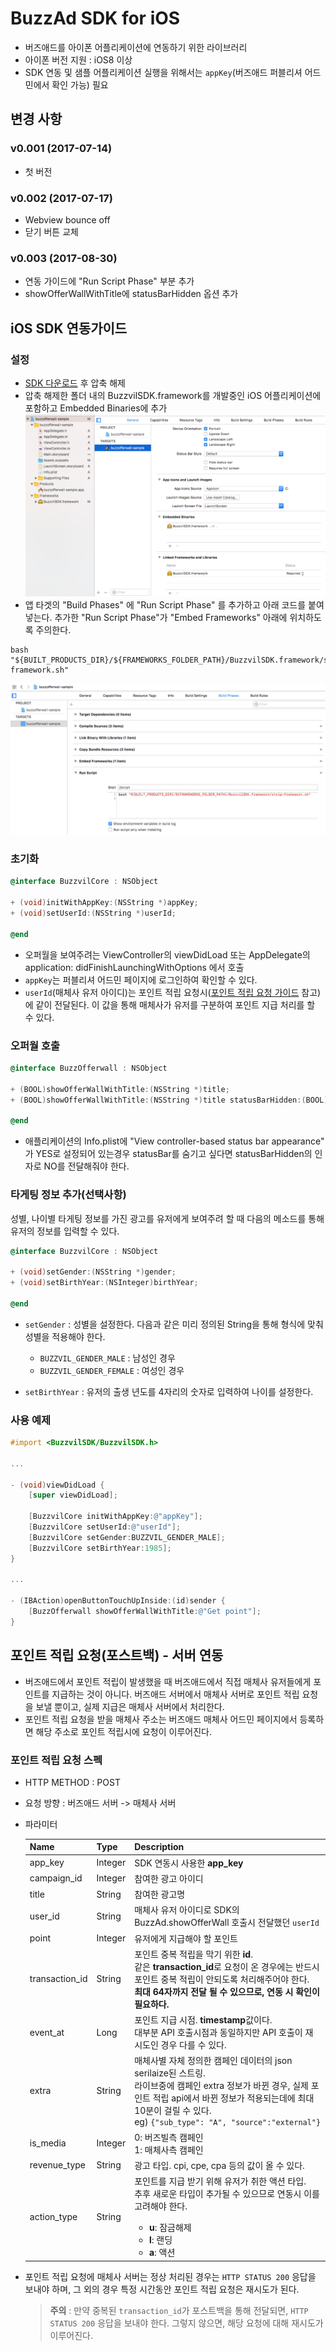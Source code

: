 # BuzzAd SDK for iOS
- 버즈애드를 아이폰 어플리케이션에 연동하기 위한 라이브러리
- 아이폰 버전 지원 : iOS8 이상
- SDK 연동 및 샘플 어플리케이션 실행을 위해서는 `appKey`(버즈애드 퍼블리셔 어드민에서 확인 가능) 필요

## 변경 사항
### v0.001 (2017-07-14)
- 첫 버전
### v0.002 (2017-07-17)
- Webview bounce off
- 닫기 버튼 교체
### v0.003 (2017-08-30)
- 연동 가이드에 "Run Script Phase" 부분 추가
- showOfferWallWithTitle에 statusBarHidden 옵션 추가

## iOS SDK 연동가이드
### 설정
- [SDK 다운로드](https://github.com/Buzzvil/buzzad-sdk-publisher-ios/archive/master.zip) 후 압축 해제
- 압축 해제한 폴더 내의 BuzzvilSDK.framework를 개발중인 iOS 어플리케이션에 포함하고 Embedded Binaries에 추가
![스크린샷](screenshots/add_framework.png)
- 앱 타겟의 "Build Phases" 에 "Run Script Phase" 를 추가하고 아래 코드를 붙여넣는다. 추가한 "Run Script Phase"가 "Embed Frameworks" 아래에 위치하도록 주의한다.
```
bash "${BUILT_PRODUCTS_DIR}/${FRAMEWORKS_FOLDER_PATH}/BuzzvilSDK.framework/strip-framework.sh"
```
![스크린샷](screenshots/add_script.png)

### 초기화
```objective-c
@interface BuzzvilCore : NSObject

+ (void)initWithAppKey:(NSString *)appKey;
+ (void)setUserId:(NSString *)userId;

@end
```
- 오퍼월을 보여주려는 ViewController의 viewDidLoad 또는 AppDelegate의 application: didFinishLaunchingWithOptions 에서 호출
- `appKey`는 퍼블리셔 어드민 페이지에 로그인하여 확인할 수 있다.
- `userId`(매체사 유저 아이디)는 포인트 적립 요청시([포인트 적립 요청 가이드](https://github.com/Buzzvil/buzzad-sdk-publisher#포인트-적립-요청포스트백---서버-연동) 참고)에 같이 전달된다. 이 값을 통해 매체사가 유저를 구분하여 포인트 지급 처리를 할 수 있다.

### 오퍼월 호출
```objective-c
@interface BuzzOfferwall : NSObject

+ (BOOL)showOfferWallWithTitle:(NSString *)title;
+ (BOOL)showOfferWallWithTitle:(NSString *)title statusBarHidden:(BOOL)statusBarHidden;

@end
```
- 애플리케이션의 Info.plist에 "View controller-based status bar appearance" 가 YES로 설정되어 있는경우 statusBar를 숨기고 싶다면 statusBarHidden의 인자로 NO를 전달해줘야 한다.

### 타게팅 정보 추가(선택사항)
성별, 나이별 타게팅 정보를 가진 광고를 유저에게 보여주려 할 때 다음의 메소드를 통해 유저의 정보를 입력할 수 있다.
```objective-c
@interface BuzzvilCore : NSObject

+ (void)setGender:(NSString *)gender;
+ (void)setBirthYear:(NSInteger)birthYear;

@end
```
- `setGender` : 성별을 설정한다. 다음과 같은 미리 정의된 String을 통해 형식에 맞춰 성별을 적용해야 한다.
    - `BUZZVIL_GENDER_MALE` : 남성인 경우
    - `BUZZVIL_GENDER_FEMALE` : 여성인 경우

- `setBirthYear` : 유저의 출생 년도를 4자리의 숫자로 입력하여 나이를 설정한다.

### 사용 예제

```objective-c
#import <BuzzvilSDK/BuzzvilSDK.h>

...

- (void)viewDidLoad {
    [super viewDidLoad];
    
    [BuzzvilCore initWithAppKey:@"appKey"];
    [BuzzvilCore setUserId:@"userId"];
    [BuzzvilCore setGender:BUZZVIL_GENDER_MALE];
    [BuzzvilCore setBirthYear:1985];
}

...

- (IBAction)openButtonTouchUpInside:(id)sender {
    [BuzzOfferwall showOfferWallWithTitle:@"Get point"];
}
```

## 포인트 적립 요청(포스트백) - 서버 연동
- 버즈애드에서 포인트 적립이 발생했을 때 버즈애드에서 직접 매체사 유저들에게 포인트를 지급하는 것이 아니다. 버즈애드 서버에서 매체사 서버로 포인트 적립 요청을 보낼 뿐이고, 실제 지급은 매체사 서버에서 처리한다.
- 포인트 적립 요청을 받을 매체사 주소는 버즈애드 매체사 어드민 페이지에서 등록하면 해당 주소로 포인트 적립시에 요청이 이루어진다.

### 포인트 적립 요청 스펙
- HTTP METHOD : POST
- 요청 방향 : 버즈애드 서버 -> 매체사 서버
- 파라미터

    | Name  | Type | Description |
    | ------ | ----------| ----------- |
    | app_key  | Integer | SDK 연동시 사용한 **app_key**  |
    | campaign_id | Integer | 참여한 광고 아이디  |
    | title | String | 참여한 광고명  |
    | user_id  | String | 매체사 유저 아이디로 SDK의 BuzzAd.showOfferWall 호출시 전달했던  `userId`|
    | point | Integer | 유저에게 지급해야 할 포인트 |
    | transaction_id | String | 포인트 중복 적립을 막기 위한 **id**.<br>같은 **transaction_id**로 요청이 온 경우에는 반드시 포인트 중복 적립이 안되도록 처리해주어야 한다.<br>**최대 64자까지 전달 될 수 있으므로, 연동 시 확인이 필요하다.**|
    | event_at | Long | 포인트 지급 시점. **timestamp**값이다.<br>대부분 API 호출시점과 동일하지만 API 호출이 재시도인 경우 다를 수 있다.|
    | extra | String | 매체사별 자체 정의한 캠페인 데이터의 json serilaize된 스트링.<br>라이브중에 캠페인 extra 정보가 바뀐 경우, 실제 포인트 적립 api에서 바뀐 정보가 적용되는데에 최대 10분이 걸릴 수 있다.<br>eg) `{"sub_type": "A", "source":"external"}`|
    | is_media | Integer |0: 버즈빌측 캠페인<br>1: 매체사측 캠페인|
    | revenue_type | String | 광고 타입. cpi, cpe, cpa 등의 값이 올 수 있다. |
    | action_type | String | 포인트를 지급 받기 위해 유저가 취한 액션 타입.<br>추후 새로운 타입이 추가될 수 있으므로 연동시 이를 고려해야 한다. <ul><li><b>u</b>: 잠금해제 </li><li><b>l</b>: 랜딩</li><li><b>a</b>: 액션</li></ul>|

- 포인트 적립 요청에 매체사 서버는 정상 처리된 경우는 `HTTP STATUS 200` 응답을 보내야 하며, 그 외의 경우 특정 시간동안 포인트 적립 요청은 재시도가 된다.
    > **주의** : 만약 중복된 `transaction_id`가 포스트백을 통해 전달되면, `HTTP STATUS 200` 응답을 보내야 한다. 그렇지 않으면, 해당 요청에 대해 재시도가 이루어진다.
